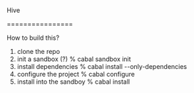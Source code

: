 Hive

================

How to build this?

1. clone the repo
2. init a sandbox (?)
    % cabal sandbox init
3. install dependencies
    % cabal install --only-dependencies
4. configure the project
    % cabal configure
5. install into the sandboy
    % cabal install